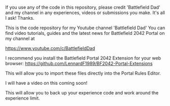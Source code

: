 If you use any of the code in this repository, please credit 'Battlefield Dad' and my channel in any
experiences, videos or submissions you make. It's all I ask! Thanks.

This is the code repository for my Youtube channel 'Battlefield Dad'
You can find video tutorials, guides and the latest news for 
Battlefield 2042 Portal on my channel at

https://www.youtube.com/c/BattlefieldDad

I recommend you install the Battlefield Portal 2042 Extension for your web browser:
https://github.com/LennardF1989/BF2042-Portal-Extensions

This will allow you to import these files directly into the Portal Rules Editor.

I will have a video on this coming soon!

This will allow you to back up your experience code and work around the experience limit.
